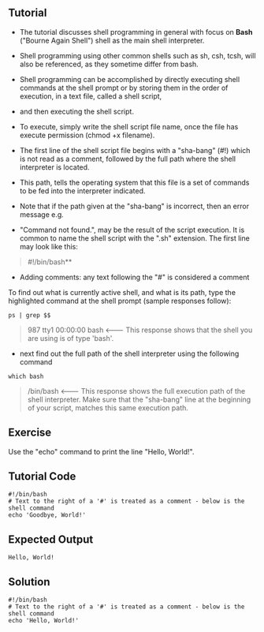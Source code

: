 Tutorial
--------
- The tutorial discusses shell programming in general with focus on **Bash** ("Bourne Again Shell") shell as the main shell interpreter.
- Shell programming using other common shells such as sh, csh, tcsh, will also be referenced, as they sometime differ from bash.

- Shell programming can be accomplished by directly executing shell commands at the shell prompt or by storing them in the order of execution, in a text file, called a shell script,
- and then executing the shell script.
- To execute, simply write the shell script file name, once the file has execute permission (chmod +x filename).

- The first line of the shell script file begins with a "sha-bang" (#!) which is not read as a comment, followed by the full path where the shell interpreter is located.
- This path, tells the operating system that this file is a set of commands to be fed into the interpreter indicated.
- Note that if the path given at the "sha-bang" is incorrect, then an error message e.g.
- "Command not found.", may be the result of the script execution. It is common to name the shell script with the ".sh" extension. The first line may look like this:


> #!/bin/bash**

- Adding comments: any text following the "#" is considered a comment

To find out what is currently active shell, and what is its path, type the highlighted command at the shell prompt (sample responses follow):

```
ps | grep $$
```

> 987 tty1      00:00:00 bash  <--- This response shows that the shell you are using is of type 'bash'. 


- next find out the full path of the shell interpreter using the following command

```
which bash
```

> /bin/bash  <--- This response shows the full execution path of the shell interpreter. Make sure that the "sha-bang" line at the beginning of your script, matches this same execution path.


Exercise
-------------
Use the "echo" command to print the line "Hello, World!".

Tutorial Code
-------------
    #!/bin/bash
    # Text to the right of a '#' is treated as a comment - below is the shell command
    echo 'Goodbye, World!'

Expected Output
---------------
    Hello, World!

Solution
--------
    #!/bin/bash
    # Text to the right of a '#' is treated as a comment - below is the shell command
    echo 'Hello, World!'
